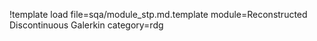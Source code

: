 !template load file=sqa/module_stp.md.template module=Reconstructed Discontinuous Galerkin category=rdg
